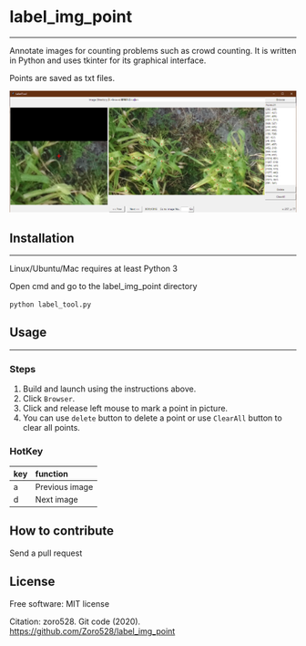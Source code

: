 # label_img_point

---

Annotate images for counting problems such as crowd counting.
It is written in Python and uses tkinter for its graphical interface.

Points are saved as txt files.

![Image text](./example.png)

## Installation

---

Linux/Ubuntu/Mac requires at least Python 3

Open cmd and go to the label_img_point directory

```python label_tool.py```

## Usage

---

### Steps

1. Build and launch using the instructions above.
2. Click `Browser`.
3. Click and release left mouse to mark a point in picture.
4. You can use `delete` button to delete a point or use `ClearAll` button to clear all points.

### HotKey

| key | function       |
| :-- | :------------- |
| a   | Previous image |
| d   | Next image     |

## How to contribute

Send a pull request

## License

Free software: MIT license

Citation: zoro528. Git code (2020). https://github.com/Zoro528/label_img_point
